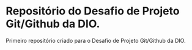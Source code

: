 # Repositório do Desafio de Projeto Git/Github da DIO.
Primeiro repositório criado para o Desafio de Projeto Git/Github da DIO.

